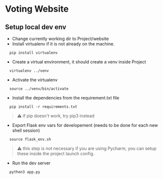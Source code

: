 # Voting Website

## Setup local dev env

- Change currently working dir to Project/website
- Install virtualenv if it is not already on the machine.
```shell
  pip install virtualenv
```
- Create a virtual environment, it should create a venv inside Project
```shell
  virtualenv ../venv 
```
- Activate the virtualenv
```shell
  source ../venv/bin/activate
```
- Install the dependencies from the requirement.txt file
```shell
  pip install -r requirements.txt 
```
> :warning: if pip doesn't work, try pip3 instead
- Export Flask env vars for developement (needs to be done for each new shell session)
```shell
  source flask_env.sh
```
> :warning: this step is not necessary if you are using Pycharm, you can setup these inside the project launch config.
- Run the dev server
```shell
  python3 app.py
```
